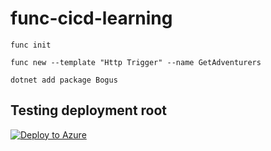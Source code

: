 # func-cicd-learning


```
func init 

func new --template "Http Trigger" --name GetAdventurers

dotnet add package Bogus
```

## Testing deployment root

[![Deploy to Azure](https://img.shields.io/badge/Deploy%20To-Azure-blue?logo=microsoft-azure)](https://portal.azure.com/#create/Microsoft.Template/uri/https%3A%2F%2Fraw.githubusercontent.com%2Ffboucheros%2Ffunc-cicd-learning%2Fmain%2Fsrc%2Fdeployment%2Fazuredeploy.json)
